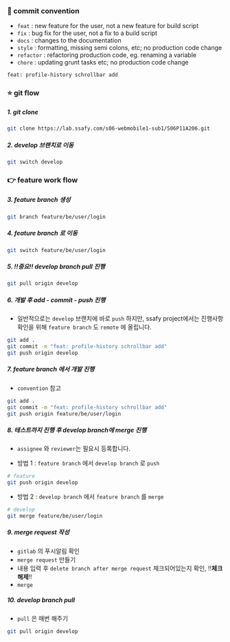 ### 🌈 commit convention

- `feat` : new feature for the user, not a new feature for build script
- `fix` : bug fix for the user, not a fix to a build script
- `docs` : changes to the documentation
- `style` : formatting, missing semi colons, etc; no production code change
- `refactor` : refactoring production code, eg. renaming a variable
- `chore` : updating grunt tasks etc; no production code change

```bash
feat: profile-history schrollbar add
```



### ⭐️ git flow 

##### 1. git clone

```bash
git clone https://lab.ssafy.com/s06-webmobile1-sub1/S06P11A206.git
```

##### 2. develop 브랜치로 이동

```bash
git switch develop
```

 ### 👉  feature work flow

 ##### 3. feature branch 생성

```bash
git branch feature/be/user/login
```
##### 4. feature branch 로 이동

```bash
git switch feature/be/user/login
```

##### 5. ‼️**중요**‼️ develop branch pull 진행 

```bash
git pull origin develop
```

##### 6. 개발 후 add - commit - push 진행

- 일반적으로는 `develop` 브랜치에 바로 `push` 하지만,  ssafy project에서는 진행사항 확인을 위해  `feature branch` 도 `remote` 에 올립니다.

```bash
git add .
git commit -m "feat: profile-history schrollbar add"
git push origin develop
```

##### 7. feature branch 에서 개발 진행

- `convention` 참고
```bash
git add .
git commit -m "feat: profile-history schrollbar add"
git push origin feature/be/user/login
```

##### 8. 테스트까지 진행 후 develop branch에 merge 진행
- `assignee` 와 `reviewer`는 필요시 등록합니다.

- 방법 1 : `feature branch` 에서 `develop branch` 로 `push` 

```bash
# feature 
git push origin develop
```

- 방법 2 : `develop branch` 에서 `feature branch` 를 `merge` 

```bash
# develop 
git merge feature/be/user/login
```

##### 9. merge request 작성

- `gitlab` 의 푸시알림 확인
- `merge request` 만들기
- 내용 입력 후 `delete branch after merge request` 체크되어있는지 확인, ‼️**체크 해제**‼️
- `merge` 

##### 10. develop branch pull
- `pull` 은 매번 해주기
```bash
git pull origin develop
```

